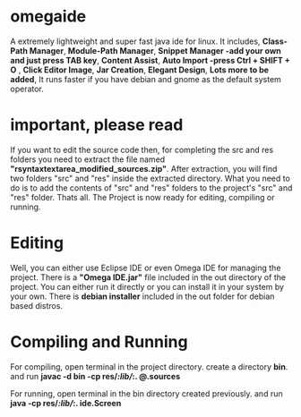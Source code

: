 # omegaide

A extremely lightweight and super fast java ide for linux.
It includes, 
**Class-Path Manager**, 
**Module-Path Manager**, 
**Snippet Manager -add your own and just press TAB key**, 
**Content Assist**, 
**Auto Import -press Ctrl + SHIFT + O** , 
**Click Editor Image**, 
**Jar Creation**, 
**Elegant Design**, 
**Lots more to be added**, 
It runs faster if you have debian and gnome as the default system operator.

# important, please read

If you want to edit the source code then, for completing the src and res folders you need to extract the file named
**"rsyntaxtextarea_modified_sources.zip"**. After extraction, you will find two folders "src" and "res" inside the extracted directory.
What you need to do is to add the contents of "src" and "res" folders to the project's "src" and "res" folder.
Thats all. The Project is now ready for editing, compiling or running.

# Editing

Well, you can either use Eclipse IDE or even Omega IDE for managing the project.
There is a **"Omega IDE.jar"** file included in the out directory of the project.
You can either run it directly or you can install it in your system by your own.
There is **debian installer** included in the out folder for debian based distros.

# Compiling and Running

For compiling, open terminal in the project directory.
create a directory **bin**.
and run 
**javac -d bin -cp res/*:lib/*:. @.sources**

For running, open terminal in the bin directory created previously.
and run 
**java -cp res/*:lib/*:. ide.Screen**
